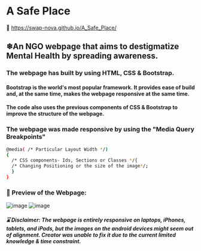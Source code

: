 # A Safe Place
🔗 https://swap-nova.github.io/A_Safe_Place/

## ❄An NGO webpage that aims to destigmatize Mental Health by spreading awareness.
### The webpage has built by using HTML, CSS & Bootstrap.
#### Bootstrap is the world's most popular framework. It provides ease of build and, at the same time, makes the webpage responsive at the same time.
#### The code also uses the previous components of CSS & Bootstrap to improve the structure of the webpage.

### The webpage was made responsive by using the "Media Query Breakpoints"
```bash
@media( /* Particular Layout Width */)
{
  /* CSS components- Ids, Sections or Classes */{
  /* Changing Positioning or the size of the image*/;
  }
}
````

### 🚀 Preview of the Webpage:
![image](https://user-images.githubusercontent.com/92979885/167266873-7d7b9475-211f-4233-bf46-d3ec2b833fa5.png)
![image](https://user-images.githubusercontent.com/92979885/167267134-077212cf-34ea-4b75-a403-161494ad29a9.png)

##### ⌛ Disclaimer: The webpage is entirely responsive on laptops, iPhones, tablets, and iPads, but the images on the android devices might seem out of alignment. Creator was unable to fix it due to the current limited knowledge & time constraint. 
